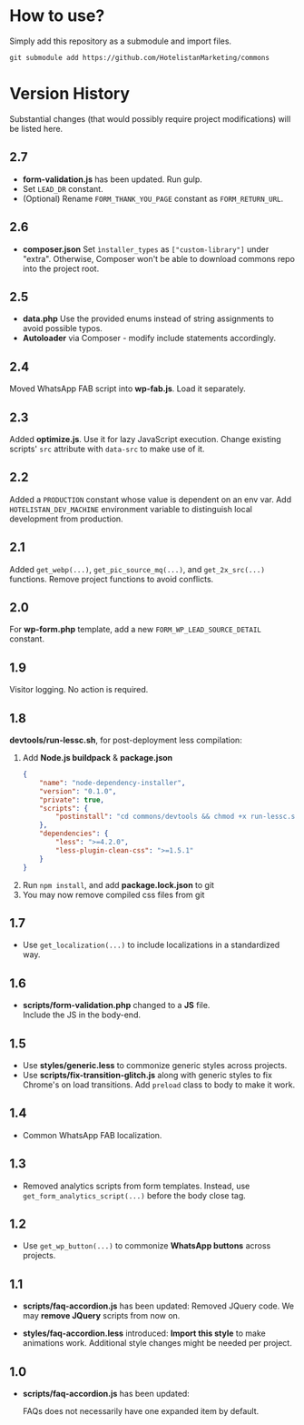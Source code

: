 # How to use?
Simply add this repository as a submodule and import files.

```shell
git submodule add https://github.com/HotelistanMarketing/commons
```

# Version History
Substantial changes (that would possibly require project modifications)
will be listed here.

## 2.7
- **form-validation.js** has been updated. Run gulp.
- Set `LEAD_DR` constant.
- (Optional) Rename `FORM_THANK_YOU_PAGE` constant as `FORM_RETURN_URL`.

## 2.6
- **composer.json** Set `ìnstaller_types` as `["custom-library"]` under "extra".
  Otherwise, Composer won't be able to download commons repo into the project root.

## 2.5
- **data.php** Use the provided enums instead of string assignments to avoid possible typos.
- **Autoloader** via Composer - modify include statements accordingly. 

## 2.4
Moved WhatsApp FAB script into **wp-fab.js**. Load it separately.

## 2.3
Added **optimize.js**. Use it for lazy JavaScript execution.
Change existing scripts' `src` attribute with `data-src` to make use of it.

## 2.2
Added a `PRODUCTION` constant whose value is dependent on an env var. 
Add `HOTELISTAN_DEV_MACHINE` environment variable to distinguish local development from production.

## 2.1
Added `get_webp(...)`, `get_pic_source_mq(...)`, and `get_2x_src(...)` functions.
Remove project functions to avoid conflicts.

## 2.0
For **wp-form.php** template, 
add a new `FORM_WP_LEAD_SOURCE_DETAIL` constant.

## 1.9
Visitor logging. No action is required.

## 1.8
**devtools/run-lessc.sh**, for post-deployment less compilation:
1. Add **Node.js buildpack** & **package.json**
   ```json
   {
       "name": "node-dependency-installer",
       "version": "0.1.0",
       "private": true,
       "scripts": {
           "postinstall": "cd commons/devtools && chmod +x run-lessc.sh && ./run-lessc.sh"
       },
       "dependencies": {
           "less": ">=4.2.0",
           "less-plugin-clean-css": ">=1.5.1"
       }
   }
   ```
2. Run `npm install`, and add **package.lock.json** to git
3. You may now remove compiled css files from git

## 1.7
- Use `get_localization(...)` to include localizations in a standardized way.

## 1.6
- **scripts/form-validation.php** changed to a **JS** file.<br>
  Include the JS in the body-end.

## 1.5
- Use **styles/generic.less** to commonize generic styles across projects.
- Use **scripts/fix-transition-glitch.js** along with generic styles to 
  fix Chrome's on load transitions. Add `preload` class to body to make it work.

## 1.4
- Common WhatsApp FAB localization.

## 1.3
- Removed analytics scripts from form templates.
  Instead, use `get_form_analytics_script(...)` before the body close tag.

## 1.2
- Use `get_wp_button(...)` to commonize **WhatsApp buttons** across projects.

## 1.1
- **scripts/faq-accordion.js** has been updated:
  Removed JQuery code. We may **remove JQuery** scripts from now on.


- **styles/faq-accordion.less** introduced:
  **Import this style** to make animations work.
  Additional style changes might be needed per project.

## 1.0
- **scripts/faq-accordion.js** has been updated:

  FAQs does not necessarily have one expanded item by default.
